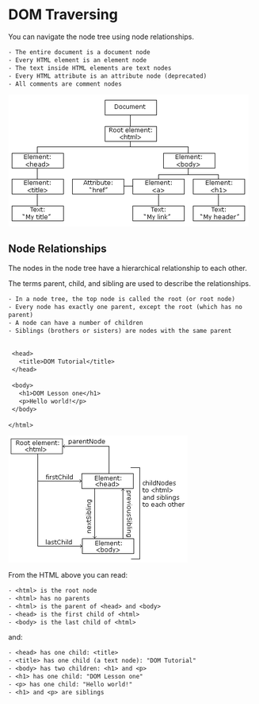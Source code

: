 # DOM Traversing

You can navigate the node tree using node relationships.

    - The entire document is a document node
    - Every HTML element is an element node
    - The text inside HTML elements are text nodes
    - Every HTML attribute is an attribute node (deprecated)
    - All comments are comment nodes

![alt text](./assets/pic_htmltree.gif "HTML Tree")

## Node Relationships
The nodes in the node tree have a hierarchical relationship to each other.

The terms parent, child, and sibling are used to describe the relationships.

    - In a node tree, the top node is called the root (or root node)
    - Every node has exactly one parent, except the root (which has no parent)
    - A node can have a number of children
    - Siblings (brothers or sisters) are nodes with the same parent

 ```<html>

  <head>
    <title>DOM Tutorial</title>
  </head>

  <body>
    <h1>DOM Lesson one</h1>
    <p>Hello world!</p>
  </body>

</html>
```

![alt text](./assets/pic_navigate.gif "HTML Tree")

From the HTML above you can read:

    - <html> is the root node
    - <html> has no parents
    - <html> is the parent of <head> and <body>
    - <head> is the first child of <html>
    - <body> is the last child of <html>

and:

    - <head> has one child: <title>
    - <title> has one child (a text node): "DOM Tutorial"
    - <body> has two children: <h1> and <p>
    - <h1> has one child: "DOM Lesson one"
    - <p> has one child: "Hello world!"
    - <h1> and <p> are siblings